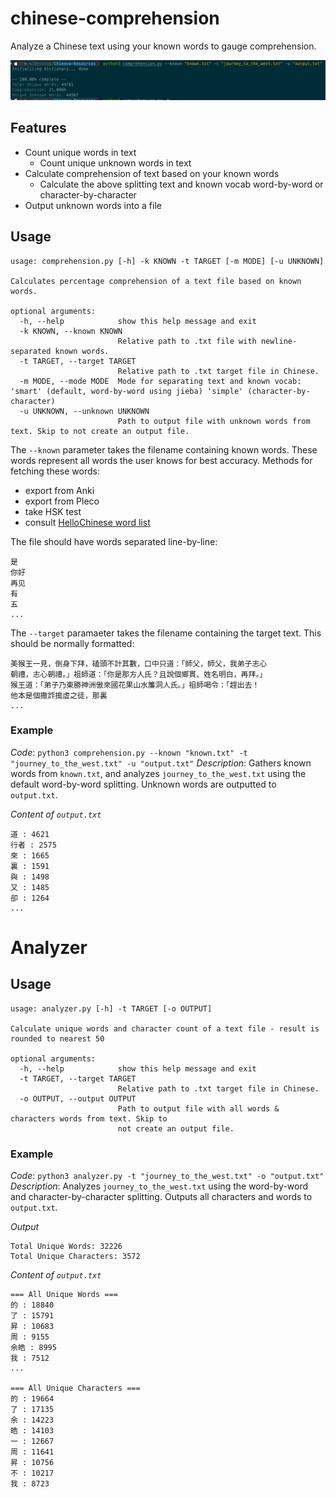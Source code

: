 # chinese-comprehension
Analyze a Chinese text using your known words to gauge comprehension.

![](result.png)
## Features
- Count unique words in text
  - Count unique unknown words in text
- Calculate comprehension of text based on your known words
  - Calculate the above splitting text and known vocab word-by-word or character-by-character
- Output unknown words into a file

## Usage
```
usage: comprehension.py [-h] -k KNOWN -t TARGET [-m MODE] [-u UNKNOWN]

Calculates percentage comprehension of a text file based on known words.

optional arguments:
  -h, --help            show this help message and exit
  -k KNOWN, --known KNOWN
                        Relative path to .txt file with newline-separated known words.
  -t TARGET, --target TARGET
                        Relative path to .txt target file in Chinese.
  -m MODE, --mode MODE  Mode for separating text and known vocab: 'smart' (default, word-by-word using jieba) 'simple' (character-by-character)
  -u UNKNOWN, --unknown UNKNOWN
                        Path to output file with unknown words from text. Skip to not create an output file.
```

The `--known` parameter takes the filename containing known words. These words represent all words the user knows for best accuracy. Methods for fetching these words:
- export from Anki
- export from Pleco
- take HSK test
- consult [HelloChinese word list](https://docs.google.com/spreadsheets/d/1PppWybtv_ch5QMqtWlU4kAm08uFuhYK-6HGVnGeT63Y/edit#gid=121546596)

The file should have words separated line-by-line:
```
是
你好
再见
有
五
...
```

The `--target` paramaeter takes the filename containing the target text. This should be normally formatted:
```
美猴王一見，倒身下拜，磕頭不計其數，口中只道：「師父，師父，我弟子志心
朝禮，志心朝禮。」祖師道：「你是那方人氏？且說個鄉貫、姓名明白，再拜。」
猴王道：「弟子乃東勝神洲傲來國花果山水簾洞人氏。」祖師喝令：「趕出去！
他本是個撒詐搗虛之徒，那裏
...
```

### Example

*Code*: `python3 comprehension.py --known "known.txt" -t "journey_to_the_west.txt" -u "output.txt"`
*Description*: Gathers known words from `known.txt`, and analyzes `journey_to_the_west.txt` using the default word-by-word splitting. Unknown words are outputted to `output.txt`.

*Content of `output.txt`*
```
道 : 4621
行者 : 2575
來 : 1665
裏 : 1591
與 : 1498
又 : 1485
卻 : 1264
...
```

# Analyzer

## Usage
```
usage: analyzer.py [-h] -t TARGET [-o OUTPUT]

Calculate unique words and character count of a text file - result is rounded to nearest 50

optional arguments:
  -h, --help            show this help message and exit
  -t TARGET, --target TARGET
                        Relative path to .txt target file in Chinese.
  -o OUTPUT, --output OUTPUT
                        Path to output file with all words & characters words from text. Skip to
                        not create an output file.
```

### Example

*Code*: `python3 analyzer.py -t "journey_to_the_west.txt" -o "output.txt"`
*Description*: Analyzes `journey_to_the_west.txt` using the word-by-word and character-by-character splitting. Outputs all characters and words to `output.txt`.

*Output*
```
Total Unique Words: 32226
Total Unique Characters: 3572
```

*Content of `output.txt`*
```
=== All Unique Words ===
的 : 18840
了 : 15791
昇 : 10683
周 : 9155
余皓 : 8995
我 : 7512
...

=== All Unique Characters ===
的 : 19664
了 : 17135
余 : 14223
皓 : 14103
一 : 12667
周 : 11641
昇 : 10756
不 : 10217
我 : 8723
```
